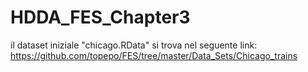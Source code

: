 # HDDA_FES_Chapter3

il dataset iniziale "chicago.RData" si trova nel seguente link:
https://github.com/topepo/FES/tree/master/Data_Sets/Chicago_trains 
